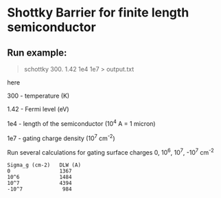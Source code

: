# Shottky Barrier for finite length semiconductor


## Run example:
> schottky 300. 1.42 1e4 1e7 > output.txt

here

300 - temperature (K)

1.42 - Fermi level (eV)

1e4 - length of the semiconductor (10<sup>4</sup> A = 1 micron)

1e7 - gating charge density (10<sup>7</sup> cm<sup>-2</sup>)

Run several calculations for gating surface charges 0, 10<sup>6</sup>, 10<sup>7</sup>, -10<sup>7</sup> cm<sup>-2</sup>
```
Sigma_g (cm-2)   DLW (A)
0                1367
10^6             1484
10^7             4394
-10^7             984
```



